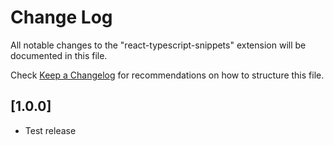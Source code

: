 # Change Log

All notable changes to the "react-typescript-snippets" extension will be documented in this file.

Check [Keep a Changelog](http://keepachangelog.com/) for recommendations on how to structure this file.

## [1.0.0]

- Test release
